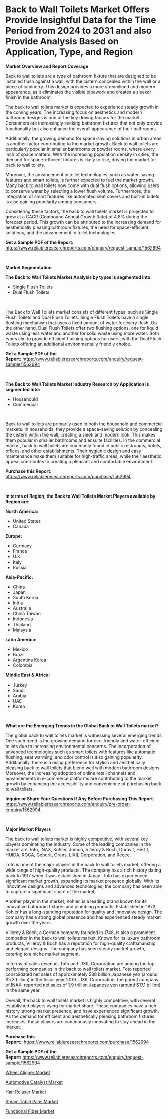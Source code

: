 <p><h1>Back to Wall Toilets Market Offers Provide Insightful Data for the Time Period from 2024 to 2031 and also Provide Analysis Based on Application, Type, and Region</h1></p><p><strong>Market Overview and Report Coverage</strong></p>
<p><p>Back to wall toilets are a type of bathroom fixture that are designed to be installed flush against a wall, with the cistern concealed within the wall or a piece of cabinetry. This design provides a more streamlined and modern appearance, as it eliminates the visible pipework and creates a sleeker finish in the bathroom.</p><p>The back to wall toilets market is expected to experience steady growth in the coming years. The increasing focus on aesthetics and modern bathroom designs is one of the key driving factors for the market. Consumers are increasingly seeking bathroom fixtures that not only provide functionality but also enhance the overall appearance of their bathrooms.</p><p>Additionally, the growing demand for space-saving solutions in urban areas is another factor contributing to the market growth. Back to wall toilets are particularly popular in smaller bathrooms or powder rooms, where every inch of space matters. With the increasing population density in cities, the demand for space-efficient fixtures is likely to rise, driving the market for back to wall toilets.</p><p>Moreover, the advancement in toilet technologies, such as water-saving features and smart toilets, is further expected to fuel the market growth. Many back to wall toilets now come with dual flush options, allowing users to conserve water by selecting a lower flush volume. Furthermore, the integration of smart features like automated seat covers and built-in bidets is also gaining popularity among consumers.</p><p>Considering these factors, the back to wall toilets market is projected to grow at a CAGR (Compound Annual Growth Rate) of 4.8% during the forecast period. This growth can be attributed to the increasing demand for aesthetically pleasing bathroom fixtures, the need for space-efficient solutions, and the advancement in toilet technologies.</p></p>
<p><strong>Get a Sample PDF of the Report:</strong> <a href="https://www.reliableresearchreports.com/enquiry/request-sample/1562994">https://www.reliableresearchreports.com/enquiry/request-sample/1562994</a></p>
<p>&nbsp;</p>
<p><strong>Market Segmentation</strong></p>
<p><strong>The Back to Wall Toilets Market Analysis by types is segmented into:</strong></p>
<p><ul><li>Single Flush Toilets</li><li>Dual Flush Toilets</li></ul></p>
<p>&nbsp;</p>
<p><p>The Back to Wall Toilets market consists of different types, such as Single Flush Toilets and Dual Flush Toilets. Single Flush Toilets have a single flushing mechanism that uses a fixed amount of water for every flush. On the other hand, Dual Flush Toilets offer two flushing options, one for liquid waste using less water and another for solid waste using more water. Both types aim to provide efficient flushing options for users, with the Dual Flush Toilets offering an additional environmentally friendly choice.</p></p>
<p><strong>Get a Sample PDF of the Report:</strong>&nbsp;<a href="https://www.reliableresearchreports.com/enquiry/request-sample/1562994">https://www.reliableresearchreports.com/enquiry/request-sample/1562994</a></p>
<p>&nbsp;</p>
<p><strong>The Back to Wall Toilets Market Industry Research by Application is segmented into:</strong></p>
<p><ul><li>Househould</li><li>Commercial</li></ul></p>
<p>&nbsp;</p>
<p><p>Back to wall toilets are primarily used in both the household and commercial markets. In households, they provide a space-saving solution by concealing the cistern within the wall, creating a sleek and modern look. This makes them popular in smaller bathrooms and ensuite facilities. In the commercial market, back to wall toilets are commonly found in public restrooms, hotels, offices, and other establishments. Their hygienic design and easy maintenance make them suitable for high-traffic areas, while their aesthetic appeal contributes to creating a pleasant and comfortable environment.</p></p>
<p><strong>Purchase this Report:</strong>&nbsp; <a href="https://www.reliableresearchreports.com/purchase/1562994">https://www.reliableresearchreports.com/purchase/1562994</a></p>
<p>&nbsp;</p>
<p><strong>In terms of Region, the Back to Wall Toilets Market Players available by Region are:</strong></p>
<p>
    <p> <strong> North America: </strong>
        <ul>
            <li>United States</li>
            <li>Canada</li>
        </ul>
        </p> 
    <p> <strong> Europe: </strong>
        <ul>
            <li>Germany</li>
            <li>France</li>
            <li>U.K.</li>
            <li>Italy</li>
            <li>Russia</li>
        </ul>
        </p> 
    <p> <strong> Asia-Pacific: </strong>
        <ul>
            <li>China</li>
            <li>Japan</li>
            <li>South Korea</li>
            <li>India</li>
            <li>Australia</li>
            <li>China Taiwan</li>
            <li>Indonesia</li>
            <li>Thailand</li>
            <li>Malaysia</li>
        </ul>
        </p> 
    <p> <strong> Latin America: </strong>
        <ul>
            <li>Mexico</li>
            <li>Brazil</li>
            <li>Argentina Korea</li>
            <li>Colombia</li>
        </ul>
        </p> 
    <p> <strong> Middle East & Africa: </strong>
        <ul>
            <li>Turkey</li>
            <li>Saudi</li>
            <li>Arabia</li>
            <li>UAE</li>
            <li>Korea</li>
        </ul>
    </p>
    </p>
<p>&nbsp;</p>
<p><strong>What are the Emerging Trends in the Global Back to Wall Toilets market?</strong></p>
<p><p>The global back to wall toilets market is witnessing several emerging trends. One such trend is the growing demand for eco-friendly and water-efficient toilets due to increasing environmental concerns. The incorporation of advanced technologies such as smart toilets with features like automatic flushing, seat warming, and odor control is also gaining popularity. Additionally, there is a rising preference for stylish and aesthetically pleasing back to wall toilets that blend well with modern bathroom designs. Moreover, the increasing adoption of online retail channels and advancements in e-commerce platforms are contributing to the market growth by enhancing the accessibility and convenience of purchasing back to wall toilets.</p></p>
<p><strong>Inquire or Share Your Questions If Any Before Purchasing This Report</strong>- <a href="https://www.reliableresearchreports.com/enquiry/pre-order-enquiry/1562994">https://www.reliableresearchreports.com/enquiry/pre-order-enquiry/1562994</a></p>
<p>&nbsp;</p>
<p><strong>Major Market Players</strong></p>
<p><p>The back to wall toilets market is highly competitive, with several key players dominating the industry. Some of the leading companies in the market are Toto, INAX, Kohler, Jomoo, Villeroy & Boch, Duravit, HeGII, HUIDA, ROCA, Geberit, Orans, LIXIL Corporation, and Reece.</p><p>Toto is one of the major players in the back to wall toilets market, offering a wide range of high-quality products. The company has a rich history dating back to 1917 when it was established in Japan. Toto has experienced significant market growth, expanding its market presence globally. With its innovative designs and advanced technologies, the company has been able to capture a significant share of the market.</p><p>Another player in the market, Kohler, is a leading brand known for its innovative bathroom fixtures and plumbing products. Established in 1873, Kohler has a long-standing reputation for quality and innovative design. The company has a strong global presence and has experienced steady market growth over the years.</p><p>Villeroy & Boch, a German company founded in 1748, is also a prominent competitor in the back to wall toilets market. Known for its luxury bathroom products, Villeroy & Boch has a reputation for high-quality craftsmanship and elegant designs. The company has seen steady market growth, catering to a niche market segment.</p><p>In terms of sales revenue, Toto and LIXIL Corporation are among the top-performing companies in the back to wall toilets market. Toto reported consolidated net sales of approximately 588 billion Japanese yen (around $5.3 billion) in the fiscal year 2019. LIXIL Corporation, the parent company of INAX, reported net sales of 1.9 trillion Japanese yen (around $17.1 billion) in the same year.</p><p>Overall, the back to wall toilets market is highly competitive, with several established players vying for market share. These companies have a rich history, strong market presence, and have experienced significant growth. As the demand for efficient and aesthetically pleasing bathroom fixtures increases, these players are continuously innovating to stay ahead in the market.</p></p>
<p><strong>Purchase this Report:</strong>&nbsp;&nbsp;<a href="https://www.reliableresearchreports.com/purchase/1562994">https://www.reliableresearchreports.com/purchase/1562994</a></p>
<p></p>
<p><strong>Get a Sample PDF of the Report:</strong>&nbsp;<a href="https://www.reliableresearchreports.com/enquiry/request-sample/1562994">https://www.reliableresearchreports.com/enquiry/request-sample/1562994</a></p>
<p><p><a href="https://www.linkedin.com/pulse/wheel-aligner-market-research-report-unlocks-analysis-rwrfe/">Wheel Aligner Market</a></p><p><a href="https://www.linkedin.com/pulse/automotive-catalyst-market-size-2023-2030-global-industrial-j0rbe/">Automotive Catalyst Market</a></p><p><a href="https://github.com/rexevange/Market-Research-Report-List-2/blob/main/hair-relaxer-market.md">Hair Relaxer Market</a></p><p><a href="https://github.com/lilstefpacute/Market-Research-Report-List-2/blob/main/steam-table-pans-market.md">Steam Table Pans Market</a></p><p><a href="https://www.linkedin.com/pulse/functional-fiber-market-research-report-unlocks-analysis-zyxyc/">Functional Fiber Market</a></p></p>